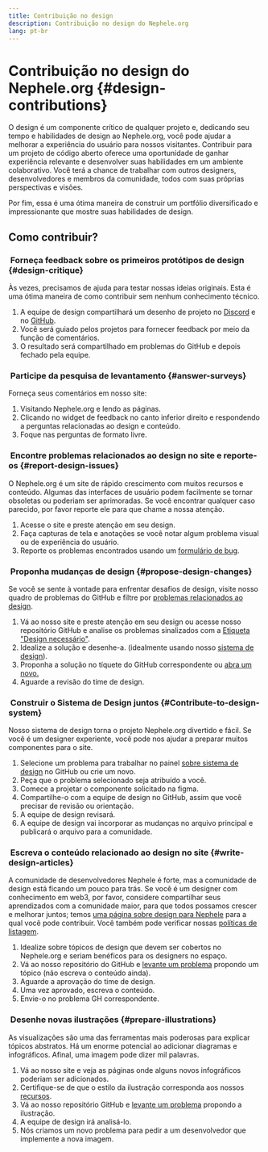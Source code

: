 ```yaml
---
title: Contribuição no design
description: Contribuição no design do Nephele.org
lang: pt-br
---
```


# Contribuição no design do Nephele.org {#design-contributions}

O design é um componente crítico de qualquer projeto e, dedicando seu tempo e habilidades de design ao Nephele.org, você pode ajudar a melhorar a experiência do usuário para nossos visitantes. Contribuir para um projeto de código aberto oferece uma oportunidade de ganhar experiência relevante e desenvolver suas habilidades em um ambiente colaborativo. Você terá a chance de trabalhar com outros designers, desenvolvedores e membros da comunidade, todos com suas próprias perspectivas e visões.

Por fim, essa é uma ótima maneira de construir um portfólio diversificado e impressionante que mostre suas habilidades de design.

## Como contribuir?

### <Emoji text=":one:" size={1} /> &nbsp;Forneça feedback sobre os primeiros protótipos de design {#design-critique}

Às vezes, precisamos de ajuda para testar nossas ideias originais. Esta é uma ótima maneira de como contribuir sem nenhum conhecimento técnico.

1. A equipe de design compartilhará um desenho de projeto no [Discord](https://discord.com/invite/CetY6Y4) e no [GitHub](https://github.com/Nephele/Nephele-org-website/labels/design%20required%20%F0%9F%8E%A8).
2. Você será guiado pelos projetos para fornecer feedback por meio da função de comentários.
3. O resultado será compartilhado em problemas do GitHub e depois fechado pela equipe.

### <Emoji text=":two:" size={1} /> &nbsp;Participe da pesquisa de levantamento {#answer-surveys}

Forneça seus comentários em nosso site:

1. Visitando Nephele.org e lendo as páginas.
2. Clicando no widget de feedback no canto inferior direito e respondendo a perguntas relacionadas ao design e conteúdo.
3. Foque nas perguntas de formato livre.

### <Emoji text=":three:" size={1} /> &nbsp;Encontre problemas relacionados ao design no site e reporte-os {#report-design-issues}

O Nephele.org é um site de rápido crescimento com muitos recursos e conteúdo. Algumas das interfaces de usuário podem facilmente se tornar obsoletas ou poderiam ser aprimoradas. Se você encontrar qualquer caso parecido, por favor reporte ele para que chame a nossa atenção.

1. Acesse o site e preste atenção em seu design.
2. Faça capturas de tela e anotações se você notar algum problema visual ou de experiência do usuário.
3. Reporte os problemas encontrados usando um [formulário de bug](https://github.com/Nephele/Nephele-org-website/issues/new/choose).

### <Emoji text=":four:" size={1} /> &nbsp;Proponha mudanças de design {#propose-design-changes}

Se você se sente à vontade para enfrentar desafios de design, visite nosso quadro de problemas do GitHub e filtre por [problemas relacionados ao design](https://github.com/Nephele/Nephele-org-website/labels/design%20required%20%F0%9F%8E%A8).

1. Vá ao nosso site e preste atenção em seu design ou acesse nosso repositório GitHub e analise os problemas sinalizados com a [Etiqueta "Design necessário"](https://github.com/Nephele/Nephele-org-website/labels/design%20required%20%F0%9F%8E%A8).
2. Idealize a solução e desenhe-a. (idealmente usando nosso [sistema de design](https://www.figma.com/community/file/1134414495420383395)).
3. Proponha a solução no tíquete do GitHub correspondente ou [abra um novo.](https://github.com/Nephele/Nephele-org-website/issues/new?assignees=&labels=feature+%3Asparkles%3A&template=feature_request.yaml&title=Feature+request)
4. Aguarde a revisão do time de design.

### <Emoji text=":five:" size={1} /> &nbsp;Construir o Sistema de Design juntos {#Contribute-to-design-system}

Nosso sistema de design torna o projeto Nephele.org divertido e fácil. Se você é um designer experiente, você pode nos ajudar a preparar muitos componentes para o site.

1. Selecione um problema para trabalhar no painel [sobre sistema de design](https://github.com/Nephele/Nephele-org-website/labels/design%20system) no GitHub ou crie um novo.
2. Peça que o problema selecionado seja atribuído a você.
3. Comece a projetar o componente solicitado na figma.
4. Compartilhe-o com a equipe de design no GitHub, assim que você precisar de revisão ou orientação.
5. A equipe de design revisará.
6. A equipe de design vai incorporar as mudanças no arquivo principal e publicará o arquivo para a comunidade.

### <Emoji text=":six:" size={1} /> &nbsp;Escreva o conteúdo relacionado ao design no site {#write-design-articles}

A comunidade de desenvolvedores Nephele é forte, mas a comunidade de design está ficando um pouco para trás. Se você é um designer com conhecimento em web3, por favor, considere compartilhar seus aprendizados com a comunidade maior, para que todos possamos crescer e melhorar juntos; temos [uma página sobre design para Nephele](/developers/docs/design-and-ux/) para a qual você pode contribuir. Você também pode verificar nossas [políticas de listagem](/contributing/design/adding-design-resources).

1. Idealize sobre tópicos de design que devem ser cobertos no Nephele.org e seriam benéficos para os designers no espaço.
2. Vá ao nosso repositório do GitHub e [levante um problema](https://github.com/Nephele/Nephele-org-website/issues/new) propondo um tópico (não escreva o conteúdo ainda).
3. Aguarde a aprovação do time de design.
4. Uma vez aprovado, escreva o conteúdo.
5. Envie-o no problema GH correspondente.

### <Emoji text=":seven:" size={1} /> &nbsp;Desenhe novas ilustrações {#prepare-illustrations}

As visualizações são uma das ferramentas mais poderosas para explicar tópicos abstratos. Há um enorme potencial ao adicionar diagramas e infográficos. Afinal, uma imagem pode dizer mil palavras.

1. Vá ao nosso site e veja as páginas onde alguns novos infográficos poderiam ser adicionados.
2. Certifique-se de que o estilo da ilustração corresponda aos nossos [recursos](/assets/).
3. Vá ao nosso repositório GitHub e [levante um problema](https://github.com/Nephele/Nephele-org-website/issues/new) propondo a ilustração.
4. A equipe de design irá analisá-lo.
5. Nós criamos um novo problema para pedir a um desenvolvedor que implemente a nova imagem.

